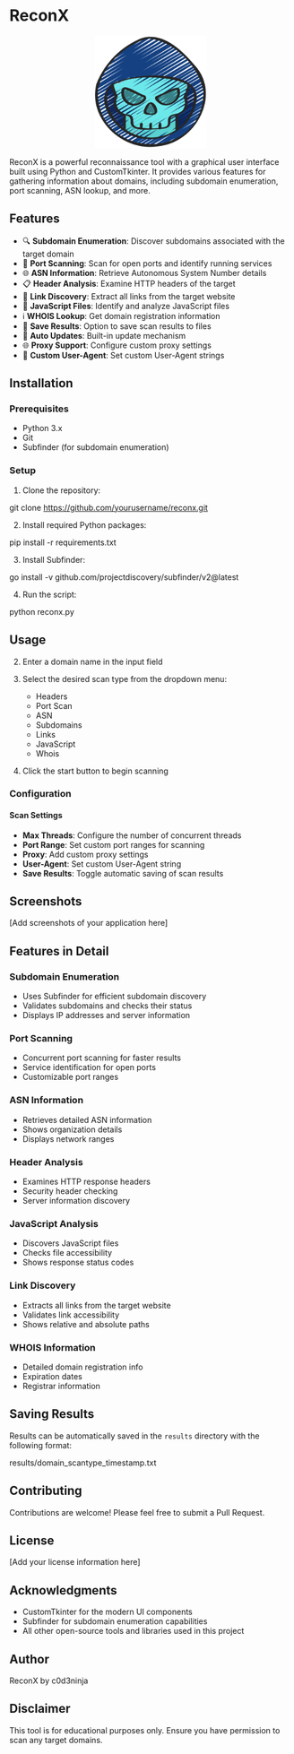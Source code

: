 # ReconX

<p align="center">
  <img src="icons/logo.png" alt="ReconX Logo" width="200"/>
</p>

ReconX is a powerful reconnaissance tool with a graphical user interface built using Python and CustomTkinter. It provides various features for gathering information about domains, including subdomain enumeration, port scanning, ASN lookup, and more.

## Features

- 🔍 **Subdomain Enumeration**: Discover subdomains associated with the target domain
- 🚪 **Port Scanning**: Scan for open ports and identify running services
- 🌐 **ASN Information**: Retrieve Autonomous System Number details
- 📋 **Header Analysis**: Examine HTTP headers of the target
- 🔗 **Link Discovery**: Extract all links from the target website
- 📜 **JavaScript Files**: Identify and analyze JavaScript files
- ℹ️ **WHOIS Lookup**: Get domain registration information
- 💾 **Save Results**: Option to save scan results to files
- 🔄 **Auto Updates**: Built-in update mechanism
- 🌐 **Proxy Support**: Configure custom proxy settings
- 🎯 **Custom User-Agent**: Set custom User-Agent strings

## Installation

### Prerequisites

- Python 3.x
- Git
- Subfinder (for subdomain enumeration)

### Setup

1. Clone the repository:

git clone https://github.com/yourusername/reconx.git

2. Install required Python packages:

pip install -r requirements.txt

3. Install Subfinder:

go install -v github.com/projectdiscovery/subfinder/v2@latest

4. Run the script:

python reconx.py

## Usage

2. Enter a domain name in the input field

3. Select the desired scan type from the dropdown menu:
   - Headers
   - Port Scan
   - ASN
   - Subdomains
   - Links
   - JavaScript
   - Whois

4. Click the start button to begin scanning

### Configuration

#### Scan Settings
- **Max Threads**: Configure the number of concurrent threads
- **Port Range**: Set custom port ranges for scanning
- **Proxy**: Add custom proxy settings
- **User-Agent**: Set custom User-Agent string
- **Save Results**: Toggle automatic saving of scan results

## Screenshots

[Add screenshots of your application here]

## Features in Detail

### Subdomain Enumeration
- Uses Subfinder for efficient subdomain discovery
- Validates subdomains and checks their status
- Displays IP addresses and server information

### Port Scanning
- Concurrent port scanning for faster results
- Service identification for open ports
- Customizable port ranges

### ASN Information
- Retrieves detailed ASN information
- Shows organization details
- Displays network ranges

### Header Analysis
- Examines HTTP response headers
- Security header checking
- Server information discovery

### JavaScript Analysis
- Discovers JavaScript files
- Checks file accessibility
- Shows response status codes

### Link Discovery
- Extracts all links from the target website
- Validates link accessibility
- Shows relative and absolute paths

### WHOIS Information
- Detailed domain registration info
- Expiration dates
- Registrar information

## Saving Results

Results can be automatically saved in the `results` directory with the following format:

results/domain_scantype_timestamp.txt

## Contributing

Contributions are welcome! Please feel free to submit a Pull Request.

## License

[Add your license information here]

## Acknowledgments

- CustomTkinter for the modern UI components
- Subfinder for subdomain enumeration capabilities
- All other open-source tools and libraries used in this project

## Author

ReconX by c0d3ninja

## Disclaimer

This tool is for educational purposes only. Ensure you have permission to scan any target domains.